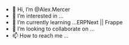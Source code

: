 - 👋 Hi, I’m @Alex.Mercer
- 👀 I’m interested in ... 
- 🌱 I’m currently learning ...ERPNext || Frappe
- 💞️ I’m looking to collaborate on ...
- 📫 How to reach me ...

<!---
N-Codee/N-Codee is a ✨ special ✨ repository because its `README.md` (this file) appears on your GitHub profile.
You can click the Preview link to take a look at your changes.
--->
